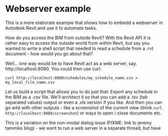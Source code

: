 # Webserver example

This is a more elaborate example that shows how to embedd a webserver in Autodesk Revit and use it to automate tasks.

How do you access the BIM from outside Revit? With the Revit API it is rather easy to access the outside world from *within* Revit, but say you wanted to write a shell script that needed to read a schedule from a .rvt document - how would you go about that?

Well… one way would be to have Revit act as a web server, say, http://localhost:8080. You could then use curl:

```
curl http://localhost:8080/schedules/my_schedule_name.csv > my_local_file_name.csv
```

Let us build a script that allows you to do just that: Export any schedule in the BIM as a .csv file. We'll architect it so that you can add a .tsv (tab separated values) output or even a .xls version if you like. And then you can go wild with other outputs - like a screenshot of the current view (think `curl http://localhost:8080/screenshot`) or ways to open / close documents etc.

This is a variation on the non-modal dialog issue (FIXME: link to jeremy tammiks blog) - we want to run a web server in a separate thread, but have 